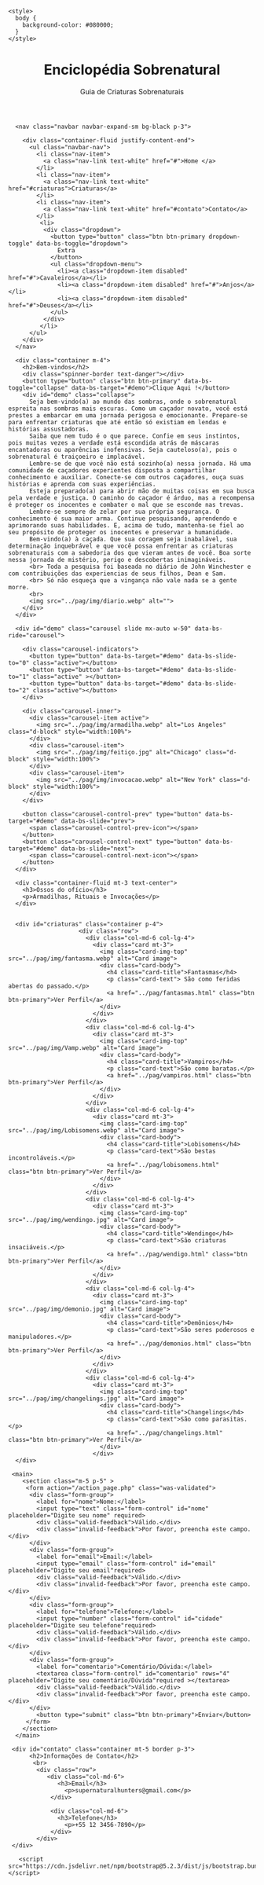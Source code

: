 <!DOCTYPE html>
<html lang="pt-br">
<head>
    <meta charset="UTF-8">
    <meta http-equiv="X-UA-Compatible" content="IE=edge">
    <meta name="viewport" content="width=device-width, initial-scale=1.0">
    <title>site oficial</title>
    <link href="https://cdn.jsdelivr.net/npm/bootstrap@5.2.3/dist/css/bootstrap.min.css" rel="stylesheet">

    <style>
      body {
        background-color: #080000;
      }
    </style>

  </head>
<body>
      <header class="container fluid bg-black text-white p-2 text-center">
       <h1>Enciclopédia Sobrenatural</h1>
       <p>Guia de Criaturas Sobrenaturais</p>
      </header>

      <nav class="navbar navbar-expand-sm bg-black p-3">

        <div class="container-fluid justify-content-end">
          <ul class="navbar-nav">
            <li class="nav-item">
              <a class="nav-link text-white" href="#">Home </a>
            </li>
            <li class="nav-item">
              <a class="nav-link text-white" href="#criaturas">Criaturas</a>
            </li>
            <li class="nav-item">
              <a class="nav-link text-white" href="#contato">Contato</a>
            </li>
             <li>
              <div class="dropdown">
                <button type="button" class="btn btn-primary dropdown-toggle" data-bs-toggle="dropdown">
                  Extra
                </button>
                <ul class="dropdown-menu">
                  <li><a class="dropdown-item disabled" href="#">Cavaleiros</a></li>
                  <li><a class="dropdown-item disabled" href="#">Anjos</a></li>
                  <li><a class="dropdown-item disabled" href="#">Deuses</a></li>
                </ul>
              </div>
             </li>
          </ul>
        </div>
      </nav>

      <div class="container m-4">
        <h2>Bem-vindos</h2>
        <div class="spinner-border text-danger"></div>
        <button type="button" class="btn btn-primary" data-bs-toggle="collapse" data-bs-target="#demo">Clique Aqui !</button>
        <div id="demo" class="collapse">
          Seja bem-vindo(a) ao mundo das sombras, onde o sobrenatural espreita nas sombras mais escuras. Como um caçador novato, você está prestes a embarcar em uma jornada perigosa e emocionante. Prepare-se para enfrentar criaturas que até então só existiam em lendas e histórias assustadoras.
          Saiba que nem tudo é o que parece. Confie em seus instintos, pois muitas vezes a verdade está escondida atrás de máscaras encantadoras ou aparências inofensivas. Seja cauteloso(a), pois o sobrenatural é traiçoeiro e implacável.
          Lembre-se de que você não está sozinho(a) nessa jornada. Há uma comunidade de caçadores experientes disposta a compartilhar conhecimento e auxiliar. Conecte-se com outros caçadores, ouça suas histórias e aprenda com suas experiências.
          Esteja preparado(a) para abrir mão de muitas coisas em sua busca pela verdade e justiça. O caminho do caçador é árduo, mas a recompensa é proteger os inocentes e combater o mal que se esconde nas trevas.
          Lembre-se sempre de zelar por sua própria segurança. O conhecimento é sua maior arma. Continue pesquisando, aprendendo e aprimorando suas habilidades. E, acima de tudo, mantenha-se fiel ao seu propósito de proteger os inocentes e preservar a humanidade.
          Bem-vindo(a) à caçada. Que sua coragem seja inabalável, sua determinação inquebrável e que você possa enfrentar as criaturas sobrenaturais com a sabedoria dos que vieram antes de você. Boa sorte nessa jornada de mistério, perigo e descobertas inimagináveis.
          <br> Toda a pesquisa foi baseada no diário de John Winchester e com contribuições das experiencias de seus filhos, Dean e Sam.
          <br> Só não esqueça que a vingança não vale nada se a gente morre.
          <br>
          <img src="../pag/img/diario.webp" alt="">
        </div>
      </div>

      <div id="demo" class="carousel slide mx-auto w-50" data-bs-ride="carousel">

        <div class="carousel-indicators">
          <button type="button" data-bs-target="#demo" data-bs-slide-to="0" class="active"></button>
          <button type="button" data-bs-target="#demo" data-bs-slide-to="1" class="active" ></button>
          <button type="button" data-bs-target="#demo" data-bs-slide-to="2" class="active"></button>
        </div>
        
        <div class="carousel-inner">
          <div class="carousel-item active">
            <img src="../pag/img/armadilha.webp" alt="Los Angeles" class="d-block" style="width:100%">
          </div>
          <div class="carousel-item">
            <img src="../pag/img/feitiço.jpg" alt="Chicago" class="d-block" style="width:100%">
          </div>
          <div class="carousel-item">
            <img src="../pag/img/invocacao.webp" alt="New York" class="d-block" style="width:100%">
          </div>
        </div>
        
        <button class="carousel-control-prev" type="button" data-bs-target="#demo" data-bs-slide="prev">
          <span class="carousel-control-prev-icon"></span>
        </button>
        <button class="carousel-control-next" type="button" data-bs-target="#demo" data-bs-slide="next">
          <span class="carousel-control-next-icon"></span>
        </button>
      </div>
      
      <div class="container-fluid mt-3 text-center">
        <h3>Ossos do ofício</h3>
        <p>Armadilhas, Rituais e Invocações</p>
      </div>


      <div id="criaturas" class="container p-4">
                        <div class="row">
                          <div class="col-md-6 col-lg-4">
                            <div class="card mt-3">
                              <img class="card-img-top" src="../pag/img/fantasma.webp" alt="Card image">
                              <div class="card-body">
                                <h4 class="card-title">Fantasmas</h4>
                                <p class="card-text"> São como feridas abertas do passado.</p>
                                <a href="../pag/fantasmas.html" class="btn btn-primary">Ver Perfil</a>
                              </div>
                            </div>
                          </div>
                          <div class="col-md-6 col-lg-4">
                            <div class="card mt-3">
                              <img class="card-img-top" src="../pag/img/Vamp.webp" alt="Card image">
                              <div class="card-body">
                                <h4 class="card-title">Vampiros</h4>
                                <p class="card-text">São como baratas.</p>
                                <a href="../pag/vampiros.html" class="btn btn-primary">Ver Perfil</a>
                              </div>
                            </div>
                          </div>
                          <div class="col-md-6 col-lg-4">
                            <div class="card mt-3">
                              <img class="card-img-top" src="../pag/img/Lobisomens.webp" alt="Card image">
                              <div class="card-body">
                                <h4 class="card-title">Lobisomens</h4>
                                <p class="card-text">São bestas incontroláveis.</p>
                                <a href="../pag/lobisomens.html" class="btn btn-primary">Ver Perfil</a>
                              </div>
                            </div>
                          </div>
                          <div class="col-md-6 col-lg-4">
                            <div class="card mt-3">
                              <img class="card-img-top" src="../pag/img/wendingo.jpg" alt="Card image">
                              <div class="card-body">
                                <h4 class="card-title">Wendingo</h4>
                                <p class="card-text">São criaturas insaciáveis.</p>
                                <a href="../pag/wendigo.html" class="btn btn-primary">Ver Perfil</a>
                              </div>
                            </div>
                          </div>
                          <div class="col-md-6 col-lg-4">
                            <div class="card mt-3">
                              <img class="card-img-top" src="../pag/img/demonio.jpg" alt="Card image">
                              <div class="card-body">
                                <h4 class="card-title">Demônios</h4>
                                <p class="card-text">São seres poderosos e manipuladores.</p>
                                <a href="../pag/demonios.html" class="btn btn-primary">Ver Perfil</a>
                              </div>
                            </div>
                          </div>
                          <div class="col-md-6 col-lg-4">
                            <div class="card mt-3">
                              <img class="card-img-top" src="../pag/img/changelings.jpg" alt="Card image">
                              <div class="card-body">
                                <h4 class="card-title">Changelings</h4>
                                <p class="card-text">São como parasitas.</p>
                                <a href="../pag/changelings.html" class="btn btn-primary">Ver Perfil</a>
                              </div>
                            </div>
      </div>

     <main>
        <section class="m-5 p-5" >
         <form action="/action_page.php" class="was-validated">
          <div class="form-group">
            <label for="nome">Nome:</label>
            <input type="text" class="form-control" id="nome" placeholder="Digite seu nome" required>
            <div class="valid-feedback">Válido.</div>
            <div class="invalid-feedback">Por favor, preencha este campo.</div>
          </div>
          <div class="form-group">
            <label for="email">Email:</label>
            <input type="email" class="form-control" id="email" placeholder="Digite seu email"required>
            <div class="valid-feedback">Válido.</div>
            <div class="invalid-feedback">Por favor, preencha este campo.</div>
          </div>
          <div class="form-group">
            <label for="telefone">Telefone:</label>
            <input type="number" class="form-control" id="cidade" placeholder="Digite seu telefone"required>
            <div class="valid-feedback">Válido.</div>
            <div class="invalid-feedback">Por favor, preencha este campo.</div>
          </div>
          <div class="form-group">
            <label for="comentario">Comentário/Dúvida:</label>
            <textarea class="form-control" id="comentario" rows="4" placeholder="Digite seu comentário/Dúvida"required ></textarea>
            <div class="valid-feedback">Válido.</div>
            <div class="invalid-feedback">Por favor, preencha este campo.</div>
          </div>
            <button type="submit" class="btn btn-primary">Enviar</button>
         </form>
        </section>
      </main>

     <div id="contato" class="container mt-5 border p-3">
          <h2>Informações de Contato</h2>
           <br>
            <div class="row">
               <div class="col-md-6">
                  <h3>Email</h3>
                    <p>supernaturalhunters@gmail.com</p>
                </div>
                              
                <div class="col-md-6">
                  <h3>Telefone</h3>
                    <p>+55 12 3456-7890</p>
                </div>
            </div>
     </div>
     
       <script src="https://cdn.jsdelivr.net/npm/bootstrap@5.2.3/dist/js/bootstrap.bundle.min.js"></script>
</body>
</html>
